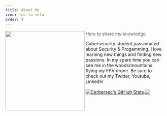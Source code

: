 ```yaml
---
title: About Me
icon: fas fa-info
order: 4
---
```


<img src="https://user-images.githubusercontent.com/46396750/121332987-a8017d00-c918-11eb-9927-a6558737fb2d.png" align="left" height="250" width="250" >

> Here to share my knowledge

Cybersecurity student passionated about Security & Progamming. I love learning new things and finding new passions. In my spare time you can see me in the woods/mountains flying my FPV drone. Be sure to check out my Twitter, Youtube, LinkedIn


<a href="https://github.com/Cerbersec">
  <img align="center" src="https://github-readme-stats.vercel.app/api?username=cerbersec&count_private=true&show_icons=true&line_height=33&theme=merko" alt="Cerbersec's GitHub Stats" />
</a>
<a href="https://github.com/Cerbersec">
  <img align="center" src="https://github-readme-stats.vercel.app/api/top-langs/?username=cerbersec&langs_count=4&line_height=35&theme=merko" />
</a>



